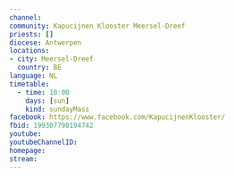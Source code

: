 ```yaml
---
channel: 
community: Kapucijnen Klooster Meersel-Dreef
priests: []
diocese: Antwerpen
locations:
- city: Meersel-Dreef
  country: BE
language: NL
timetable:
  - time: 10:00
    days: [sun]
    kind: sundayMass
facebook: https://www.facebook.com/KapucijnenKlooster/
fbid: 199307790194742
youtube: 
youtubeChannelID: 
homepage:
stream:
---
```

